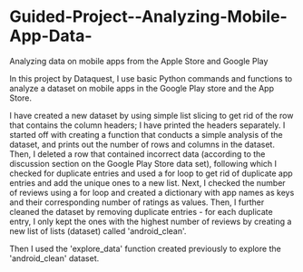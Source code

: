 # Guided-Project--Analyzing-Mobile-App-Data-

Analyzing data on mobile apps from the Apple Store and Google Play 

In this project by Dataquest, I use basic Python commands and functions to analyze a dataset on mobile apps in the Google Play store and the App Store. 

I have created a new dataset by using simple list slicing to get rid of the row that contains the column headers; I have printed the headers separately. 
I started off with creating a function that conducts a simple analysis of the dataset, and prints out the number of rows and columns in the dataset.
Then, I deleted a row that contained incorrect data (according to the discussion section on the Google Play Store data set), following which I checked for duplicate entries and 
used a for loop to get rid of duplicate app entries and add the unique ones to a new list. 
Next, I checked the number of reviews using a for loop and created a dictionary with app names as keys and their corresponding number of ratings as values. Then, I further cleaned the 
dataset by removing duplicate entries - for each duplicate entry, I only kept the ones with the highest number of reviews by creating a new list of lists (dataset) called 'android_clean'.

Then I used the 'explore_data' function created previously to explore the 'android_clean' dataset. 
